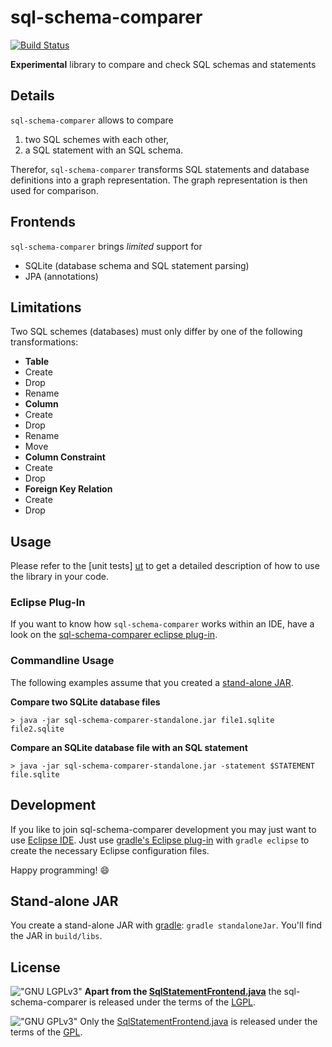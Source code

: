 # sql-schema-comparer #

[![Build Status](https://travis-ci.org/hschink/sql-schema-comparer.png?branch=master)](https://travis-ci.org/hschink/sql-schema-comparer)

**Experimental** library to compare and check SQL schemas and statements

## Details ##

`sql-schema-comparer` allows to compare

1. two SQL schemes with each other,
2. a SQL statement with an SQL schema.

Therefor, `sql-schema-comparer` transforms SQL statements and database definitions into a graph representation. The 
graph representation is then used for comparison.

## Frontends ##

`sql-schema-comparer` brings *limited* support for

- SQLite (database schema and SQL statement parsing)
- JPA (annotations)

## Limitations ##

Two SQL schemes (databases) must only differ by one of the following transformations:

- **Table**
 - Create
 - Drop
 - Rename
- **Column**
 - Create
 - Drop
 - Rename
 - Move
- **Column Constraint**
 - Create
 - Drop
- **Foreign Key Relation**
 - Create
 - Drop

## Usage ##

Please refer to the [unit tests] [ut] to get a detailed description of how to use the library in your code.

[ut]: https://github.com/hschink/sql-schema-comparer/tree/master/test

### Eclipse Plug-In ###

If you want to know how `sql-schema-comparer` works within an IDE, have a look on the
[sql-schema-comparer eclipse plug-in][sscp].

[sscp]: https://github.com/hschink/sql-schema-comparer-eclipse-plugin

### Commandline Usage ###

The following examples assume that you created a [stand-alone JAR](#stand-alone-jar).

**Compare two SQLite database files**

`> java -jar sql-schema-comparer-standalone.jar file1.sqlite file2.sqlite`

**Compare an SQLite database file with an SQL statement**

`> java -jar sql-schema-comparer-standalone.jar -statement $STATEMENT file.sqlite`

## Development ##

If you like to join sql-schema-comparer development you may just want to use [Eclipse IDE][eclipse].
Just use [gradle's Eclipse plug-in][eclipse plug-in] with ``gradle eclipse`` to create the necessary Eclipse
configuration files.

Happy programming! :smile:

[eclipse]: [http://www.eclipse.org/]
[eclipse plug-in]: [http://www.gradle.org/docs/current/userguide/eclipse_plugin.html]

## Stand-alone JAR ##

You create a stand-alone JAR with [gradle][]: ``gradle standaloneJar``. You'll find the JAR in ``build/libs``.

[gradle]: http://www.gradle.org

## License ##

!["GNU LGPLv3"](http://www.gnu.org/graphics/lgplv3-88x31.png)
**Apart from the [SqlStatementFrontend.java](src/main/java/org/iti/sqlSchemaComparison/frontends/SqlStatementFrontend.java)**
the sql-schema-comparer is released under the terms of the [LGPL][lgpl].

!["GNU GPLv3"](http://www.gnu.org/graphics/gplv3-88x31.png)
Only the [SqlStatementFrontend.java](src/main/java/org/iti/sqlSchemaComparison/frontends/SqlStatementFrontend.java) is
released under the terms of the [GPL][gpl].

[lgpl]: http://www.gnu.org/licenses/lgpl-3.0.en.html
[gpl]: http://www.gnu.org/licenses/gpl-3.0.en.html
